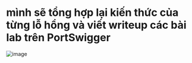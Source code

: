 # mình sẽ tổng hợp lại kiến thức của từng lỗ hổng và viết writeup các bài lab trên PortSwigger

![image](https://github.com/AT190510-Cuong/PortSwigger/assets/134201481/443a6269-bb01-40eb-b546-fe812115f79d)
